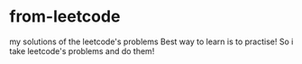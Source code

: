# from-leetcode
my solutions of the leetcode's problems
Best way to learn is to practise! So i take leetcode's problems and do them!
